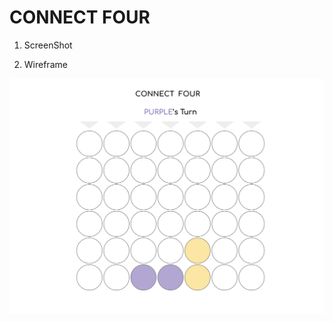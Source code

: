# CONNECT FOUR

1. ScreenShot


2. Wireframe
<p align="center"><img src="Screenshot 2023-09-07 at 9.43.36 AM.png"></p>
